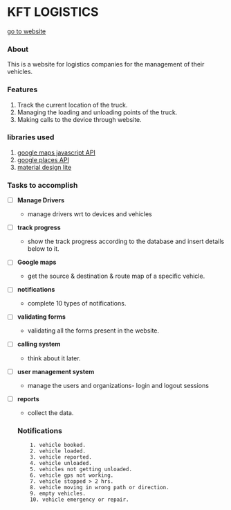 # KFT LOGISTICS
[go to website](http://www.kft.cu.cc)

### About
This is a website for logistics companies for the management of their vehicles.

### Features
1. Track the current location of the truck.
2. Managing the loading and unloading points of the truck.
3. Making calls to the device through website.

  
### libraries used
1. [google maps javascript API](https://developers.google.com/maps/documentation/javascript/)
2. [google places API](https://developers.google.com/places/)
3. [material design lite](https://getmdl.io)


### Tasks to accomplish
- [ ] **Manage Drivers**
   * manage drivers wrt to devices and vehicles

- [ ] **track progress**
   * show the track progress according to the database and insert details below to it.

- [ ] **Google maps**
   * get the source & destination & route map of a specific vehicle.
   
- [ ] **notifications**
   * complete 10 types of notifications.
   
- [ ] **validating forms**
   * validating all the forms present in the website.

- [ ] **calling system**
   * think about it later.
   
- [ ] **user management system**
   * manage the users and organizations- login and logout sessions
   
- [ ] **reports**
   * collect the data.
   
   ### Notifications
  
   ``` 
       1. vehicle booked.
       2. vehicle loaded.
       3. vehicle reported.
       4. vehicle unloaded.
       5. vehicles not getting unloaded.
       6. vehicle gps not working.
       7. vehicle stopped > 2 hrs.
       8. vehicle moving in wrong path or direction.
       9. empty vehicles.
       10. vehicle emergency or repair.
    ```
   


